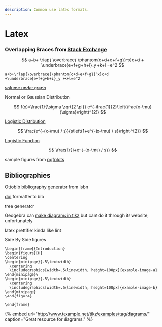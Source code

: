 ```yaml
---
description: Common use latex formats.
---
```


# Latex

### Overlapping Braces from [Stack Exchange](https://tex.stackexchange.com/questions/12963/how-to-have-overlapping-under-braces-and-over-braces/12969)

$$
a+b+
\rlap{
\overbrace{
\phantom{c+d+e+f+g}}^x}c+d   
+
\underbrace{e+f+g+h+i}_y +k+l
=e^2
$$

```text
a+b+\rlap{\overbrace{\phantom{c+d+e+f+g}}^x}c+d   
+\underbrace{e+f+g+h+i}_y +k+l=e^2
```

[volume under graph ](http://pgfplots.net/tikz/examples/fill-space-3d/)

 Normal or Gaussian Distribution 

$$
f(x)=\frac{1}{\sigma \sqrt{2 \pi}} e^{-\frac{1}{2}\left(\frac{x-\mu}{\sigma}\right)^{2}}
$$



[Logistic Distribution](https://en.wikipedia.org/wiki/Logistic_distribution)

$$
\frac{e^{-(x-\mu) / s}}{s\left(1+e^{-(x-\mu) / s}\right)^{2}}
$$

[Logistic Function ](https://en.wikipedia.org/wiki/Logistic_function)

$$
\frac{1}{1+e^{-(x-\mu) / s}}
$$



sample figures from [pgfplots](http://pgfplots.net/tikz/examples/)

## Bibliographies

Ottobib bibliography [generator](https://www.ottobib.com/) from isbn

[doi](https://citation.crosscite.org/) formatter to bib

[tree generator](https://lautgesetz.com/latreex/)

Geogebra can [make diagrams in tikz](https://www.overleaf.com/learn/latex/LaTeX_Graphics_using_TikZ:_A_Tutorial_for_Beginners_%28Part_2%29%E2%80%94Generating_TikZ_Code_from_GeoGebra) but cant do it through its website, unfortunately 

latex prettifier kinda like lint

Side By Side figures 

```text
\begin{frame}{Introduction}
\begin{figure}[H]
\centering
\begin{minipage}{.5\textwidth}
  \centering
  \includegraphics[width=.5\linewidth, height=100px]{example-image-a}
\end{minipage}%
\begin{minipage}{.5\textwidth}
  \centering
  \includegraphics[width=.5\linewidth, height=100px]{example-image-b}
\end{minipage}
\end{figure}

\end{frame}
```







{% embed url="http://www.texample.net/tikz/examples/tag/diagrams/" caption="Great resource for diagrams." %}







